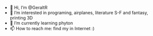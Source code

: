 - 👋 Hi, I’m @GeraltR
- 👀 I’m interested in programing, airplanes, literature S-F and fantasy, printing 3D
- 🌱 I’m currently learning phyton
- 📫 How to reach me: find my in Internet :)

<!---
GeraltR/GeraltR is a ✨ special ✨ repository because its `README.md` (this file) appears on your GitHub profile.
You can click the Preview link to take a look at your changes.
--->
